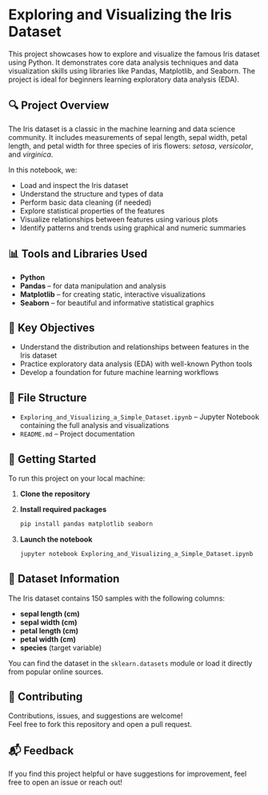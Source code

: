 
# Exploring and Visualizing the Iris Dataset

This project showcases how to explore and visualize the famous Iris dataset using Python. It demonstrates core data analysis techniques and data visualization skills using libraries like Pandas, Matplotlib, and Seaborn. The project is ideal for beginners learning exploratory data analysis (EDA).

## 🔍 Project Overview

The Iris dataset is a classic in the machine learning and data science community. It includes measurements of sepal length, sepal width, petal length, and petal width for three species of iris flowers: *setosa*, *versicolor*, and *virginica*.

In this notebook, we:

- Load and inspect the Iris dataset  
- Understand the structure and types of data  
- Perform basic data cleaning (if needed)  
- Explore statistical properties of the features  
- Visualize relationships between features using various plots  
- Identify patterns and trends using graphical and numeric summaries  

## 📊 Tools and Libraries Used

- **Python**
- **Pandas** – for data manipulation and analysis  
- **Matplotlib** – for creating static, interactive visualizations  
- **Seaborn** – for beautiful and informative statistical graphics  

## 🎯 Key Objectives

- Understand the distribution and relationships between features in the Iris dataset  
- Practice exploratory data analysis (EDA) with well-known Python tools  
- Develop a foundation for future machine learning workflows  

## 📁 File Structure

- `Exploring_and_Visualizing_a_Simple_Dataset.ipynb` – Jupyter Notebook containing the full analysis and visualizations  
- `README.md` – Project documentation  

## 🚀 Getting Started

To run this project on your local machine:

1. **Clone the repository**

2. **Install required packages**

   ```bash
   pip install pandas matplotlib seaborn
   ```

3. **Launch the notebook**

   ```bash
   jupyter notebook Exploring_and_Visualizing_a_Simple_Dataset.ipynb
   ```

## 📌 Dataset Information

The Iris dataset contains 150 samples with the following columns:

- **sepal length (cm)**
- **sepal width (cm)**
- **petal length (cm)**
- **petal width (cm)**
- **species** (target variable)

You can find the dataset in the `sklearn.datasets` module or load it directly from popular online sources.

## 🙌 Contributing

Contributions, issues, and suggestions are welcome!  
Feel free to fork this repository and open a pull request.

## 📬 Feedback

If you find this project helpful or have suggestions for improvement, feel free to open an issue or reach out!
